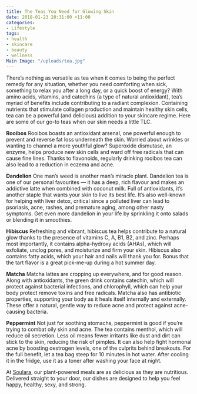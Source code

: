 ```yaml
---
title: The Teas You Need for Glowing Skin
date: 2018-01-23 20:31:00 +11:00
categories:
- Lifestyle
tags:
- health
- skincare
- beauty
- wellness
Main Image: "/uploads/tea.jpg"
---
```


There’s nothing as versatile as tea when it comes to being the perfect remedy for any situation, whether you need comforting when sick, something to relax you after a long day, or a quick boost of energy? With amino acids, vitamins, and catechins (a type of natural antioxidant), tea’s myriad of benefits include contributing to a radiant complexion. Containing nutrients that stimulate collagen production and maintain healthy skin cells, tea can be a powerful (and delicious) addition to your skincare regime. Here are some of our go-to teas when our skin needs a little TLC. 

**Rooibos**
Rooibos boasts an antioxidant arsenal, one powerful enough to prevent and reverse fat loss underneath the skin. Worried about wrinkles or wanting to channel a more youthful glow? Superoxide dismutase, an enzyme, helps produce new skin cells and ward off free radicals that can cause fine lines. Thanks to flavonoids, regularly drinking rooibos tea can also lead to a reduction in eczema and acne.

**Dandelion**
One man’s weed is another man’s miracle plant. Dandelion tea is one of our personal favourites — it has a deep, rich flavour and makes an addictive latte when combined with coconut milk. Full of antioxidants, it’s another staple that wants your skin to live its best life. It’s also well-known for helping with liver detox, critical since a polluted liver can lead to psoriasis, acne, rashes, and premature aging, among other nasty symptoms. Get even more dandelion in your life by sprinkling it onto salads or blending it in smoothies.

**Hibiscus**
Refreshing and vibrant, hibiscus tea helps contribute to a natural glow thanks to the presence of vitamins C, A, B1, B2, and zinc. Perhaps most importantly, it contains alpha-hydroxy acids (AHAs), which will exfoliate, unclog pores, and moisturize and firm your skin. Hibiscus also contains fatty acids, which your hair and nails will thank you for. Bonus that the tart flavor is a great pick-me-up during a hot summer day. 

**Matcha**
Matcha lattes are cropping up everywhere, and for good reason. Along with antioxidants, the green drink contains catechin, which will protect against bacterial infections, and chlorophyll, which can help your body protect remove toxins and free radicals. Matcha also has antibiotic properties, supporting your body as it heals itself internally and externally. These offer a natural, gentle way to reduce acne and protect against acne-causing bacteria. 

**Peppermint**
Not just for soothing stomachs, peppermint is good if you’re trying to combat oily skin and acne. The tea contains menthol, which will reduce oil secretion. Less oil means fewer irritants like dust and dirt can stick to the skin, reducing the risk of pimples. It can also help fight hormonal acne by boosting oestrogen levels, one of the culprits behind breakouts. For the full benefit, let a tea bag steep for 10 minutes in hot water. After cooling it in the fridge, use it as a toner after washing your face at night. 

At [Soulara](soulara.com.au), our plant-powered meals are as delicious as they are nutritious. Delivered straight to your door, our dishes are designed to help you feel happy, healthy, sexy, and strong. 